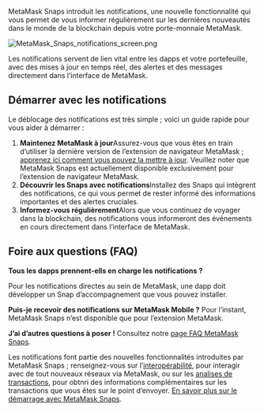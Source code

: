 MetaMask Snaps introduit les notifications, une nouvelle fonctionnalité qui vous permet de vous informer régulièrement sur les dernières nouveautés dans le monde de la blockchain depuis votre porte-monnaie MetaMask.


![MetaMask_Snaps_notifications_screen.png](https://support.metamask.io/hc/article_attachments/18407057098267)


Les notifications servent de lien vital entre les dapps et votre portefeuille, avec des mises à jour en temps réel, des alertes et des messages directement dans l’interface de MetaMask.


Démarrer avec les notifications
-------------------------------


Le déblocage des notifications est très simple ; voici un guide rapide pour vous aider à démarrer :


1. **Maintenez MetaMask à jour**Assurez-vous que vous êtes en train d’utiliser la dernière version de l’extension de navigateur MetaMask ; [apprenez ici comment vous pouvez la mettre à jour](https://support.metamask.io/hc/en-us/articles/360060268452-How-to-update-the-version-of-MetaMask). Veuillez noter que MetaMask Snaps est actuellement disponible exclusivement pour l’extension de navigateur MetaMask.
2. **Découvrir les Snaps avec notifications**Installez des Snaps qui intègrent des notifications, ce qui vous permet de rester informé des informations importantes et des alertes cruciales.
3. **Informez-vous régulièrement**Alors que vous continuez de voyager dans la blockchain, des notifications vous informeront des événements en cours directement dans l’interface de MetaMask.


Foire aux questions (FAQ)
-------------------------




**Tous les dapps prennent-ells en charge les notifications ?**

Pour les notifications directes au sein de MetaMask, une dapp doit développer un Snap d’accompagnement que vous pouvez installer.





**Puis-je recevoir des notifications sur MetaMask Mobile ?**
Pour l’instant, MetaMask Snaps n’est disponible que pour l’extension MetaMask.


**J’ai d’autres questions à poser !**
Consultez notre [page FAQ MetaMask Snaps](https://support.metamask.io/hc/en-us/articles/18245938714395).


Les notifications font partie des nouvelles fonctionnalités introduites par MetaMask Snaps ; renseignez-vous sur l’[interopérabilité](https://support.metamask.io/hc/en-us/articles/18376977618843), pour interagir avec de tout nouveaux réseaux via MetaMask, ou sur les [analises de transactions](https://support.metamask.io/hc/en-us/articles/18377011111579), pour obtnri des informations complémentaires sur les transactions que vous êtes sur le point d’envoyer. [En savoir plus sur le démarrage avec MetaMask Snaps](https://support.metamask.io/hc/en-us/articles/18377120661019).

